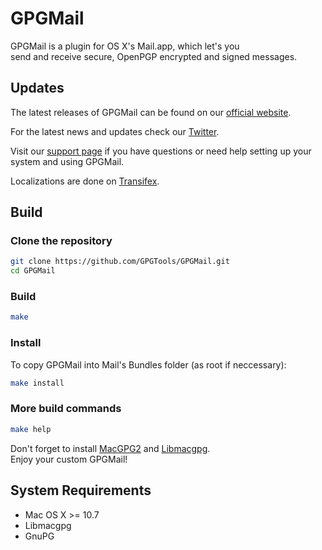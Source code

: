 GPGMail
=======

GPGMail is a plugin for OS X's Mail.app, which let's you  
send and receive secure, OpenPGP encrypted and signed messages.

Updates
-------

The latest releases of GPGMail can be found on our [official website](https://gpgtools.org/).

For the latest news and updates check our [Twitter](https://twitter.com/gpgtools).

Visit our [support page](http://support.gpgtools.org) if you have questions or need help setting up your system and using GPGMail.

Localizations are done on [Transifex](https://www.transifex.com/projects/p/GPGMail/).


Build
-----

### Clone the repository
```bash
git clone https://github.com/GPGTools/GPGMail.git
cd GPGMail
```

### Build
```bash
make
```

### Install
To copy GPGMail into Mail's Bundles folder (as root if neccessary):
```bash
make install
```

### More build commands
```bash
make help
```

Don't forget to install [MacGPG2](https://github.com/GPGTools/MacGPG2)
and [Libmacgpg](https://github.com/GPGTools/Libmacgpg).  
Enjoy your custom GPGMail!


System Requirements
-------------------

* Mac OS X >= 10.7
* Libmacgpg
* GnuPG
